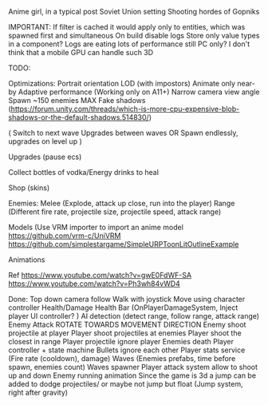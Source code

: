 Anime girl, in a typical post Soviet Union setting
Shooting hordes of Gopniks

IMPORTANT:
If filter is cached it would apply only to entities, which was spawned first and simultaneous
On build disable logs
Store only value types in a component?
Logs are eating lots of performance still
PC only? I don't think that a mobile GPU can handle such 3D

TODO:

Optimizations:
Portrait orientation 
LOD (with impostors)
Animate only near-by
Adaptive performance (Working only on A11+)
Narrow camera view angle
Spawn ~150 enemies MAX
Fake shadows (https://forum.unity.com/threads/which-is-more-cpu-expensive-blob-shadows-or-the-default-shadows.514830/)

(
Switch to next wave
Upgrades between waves
OR
Spawn endlessly, upgrades on level up
)

Upgrades (pause ecs)

Collect bottles of vodka/Energy drinks to heal

Shop (skins)

Enemies:
Melee (Explode, attack up close, run into the player)
Range (Different fire rate, projectile size, projectile speed, attack range)

Models (Use VRM importer to import an anime model
https://github.com/vrm-c/UniVRM
https://github.com/simplestargame/SimpleURPToonLitOutlineExample

Animations

Ref
https://www.youtube.com/watch?v=gwE0FdWF-SA
https://www.youtube.com/watch?v=Ph3wh84vWD4

Done:
Top down camera follow
Walk with joystick
Move using character controller
Health/Damage
Health Bar (OnPlayerDamageSystem, Inject player UI controller? )
AI detection (detect range, follow range, attack range)
Enemy Attack
ROTATE TOWARDS MOVEMENT DIRECTION
Enemy shoot projectile at player
Player shoot projectiles at enemies
Player shoot the closest in range
Player projectile ignore player
Enemies death
Player controller + state machine
Bullets ignore each other
Player stats service (Fire rate (cooldown), damage)
Waves (Enemies prefabs, time before spawn, enemies count)
Waves spawner
Player attack system allow to shoot up and down
Enemy running animation
Since the game is 3d a jump can be added to dodge projectiles/ or maybe not jump but float (Jump system, right after gravity)
